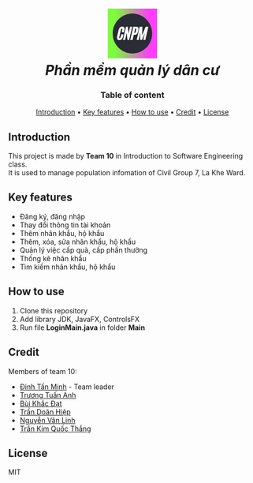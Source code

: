 <h1 align="center">
  <br>
  <img src="https://github.com/kaito0311/NM_CNPM_20211/blob/main/Logo%20team%20NM%20CNPM.png" alt="Logo" width="20%"/>
  <br>
  <i>Phần mềm quản lý dân cư</i>
  <br>
</h1>

<h3 align="center">Table of content</h3>

<p align="center">
  <a href="#introduction">Introduction</a> •
  <a href="#key-features">Key features</a> •
  <a href="#how-to-use">How to use</a> •
  <a href="#credit">Credit</a> •
  <a href="#license">License</a>
</p>

## Introduction
This project is made by **Team 10** in Introduction to Software Engineering class.\
It is used to manage population infomation of Civil Group 7, La Khe Ward.

## Key features
- Đăng ký, đăng nhập
- Thay đổi thông tin tài khoản
- Thêm nhân khẩu, hộ khẩu
- Thêm, xóa, sửa nhân khẩu, hộ khẩu
- Quản lý việc cấp quà, cấp phần thưởng
- Thống kê nhân khẩu
- Tìm kiếm nhân khẩu, hộ khẩu

## How to use
1. Clone this repository
2. Add library JDK, JavaFX, ControlsFX
3. Run file **LoginMain.java** in folder **Main**

## Credit
Members of team 10:
- [Đinh Tấn Minh](https://github.com/kaito0311) - Team leader
- [Trương Tuấn Anh](https://github.com/Kokoroou)
- [Bùi Khắc Đạt](https://github.com/kdat21)
- [Trần Doãn Hiệp](https://github.com/drake1601)
- [Nguyễn Văn Linh](https://github.com/linh194093)
- [Trần Kim Quốc Thắng](https://github.com/qtee16)

## License
MIT
